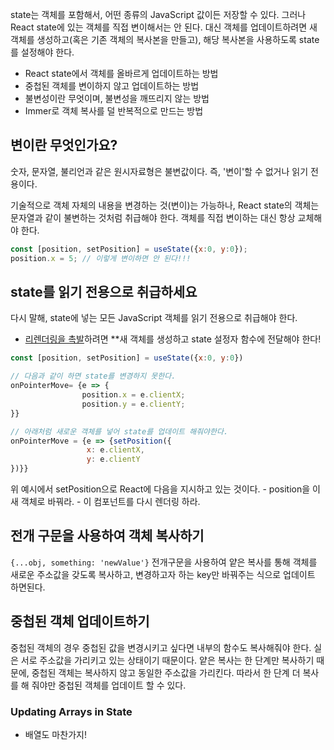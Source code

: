 state는 객체를 포함해서, 어떤 종류의 JavaScript 값이든 저장할 수 있다. 그러나 React state에 있는 객체를 직접 변이해서는 안 된다. 대신 객체를 업데이트하려면 새 객체를 생성하고(혹은 기존 객체의 복사본을 만들고), 해당 복사본을 사용하도록 state를 설정해야 한다.

- React state에서 객체를 올바르게 업데이트하는 방법
- 중첩된 객체를 변이하지 않고 업데이트하는 방법
- 불변성이란 무엇이며, 불변성을 깨뜨리지 않는 방법
- Immer로 객체 복사를 덜 반복적으로 만드는 방법

## 변이란 무엇인가요?
숫자, 문자열, 불리언과 같은 원시자료형은 불변값이다. 즉, '변이'할 수 없거나 읽기 전용이다.

기술적으로 객체 자체의 내용을 변경하는 것(변이)는 가능하나, React state의 객체는 문자열과 같이 불변하는 것처럼 취급해야 한다. 객체를 직접 변이하는 대신 항상 교체해야 한다.

```javascript
const [position, setPosition] = useState({x:0, y:0});
position.x = 5; // 이렇게 변이하면 안 된다!!!
```

## state를 읽기 전용으로 취급하세요
다시 말해, state에 넣는 모든 JavaScript 객체를 읽기 전용으로 취급해야 한다.

- [리렌더링을 촉발](https://react-ko.dev/learn/state-as-a-snapshot#setting-state-triggers-renders)하려면 **새 객체를 생성하고 state 설정자 함수에 전달해야 한다!

```javascript
const [position, setPosition] = useState({x:0, y:0})

// 다음과 같이 하면 state를 변경하지 못한다.
onPointerMove= {e => {
				position.x = e.clientX;
				position.y = e.clientY;
}}

// 아래처럼 새로운 객체를 넣어 state를 업데이트 해줘야한다.
onPointerMove = {e => {setPosition({
				 x: e.clientX,
				 y: e.clientY
})}}
```
위 예시에서 setPosition으로 React에 다음을 지시하고 있는 것이다.
	- position을 이 새 객체로 바꿔라.
	- 이 컴포넌트를 다시 렌더링 하라.

## 전개 구문을 사용하여 객체 복사하기
`{...obj, something: 'newValue'}`
전개구문을 사용하여 얕은 복사를 통해 객체를 새로운 주소값을 갖도록 복사하고, 변경하고자 하는 key만 바꿔주는 식으로 업데이트 하면된다.

## 중첩된 객체 업데이트하기
중첩된 객체의 경우 중첩된 값을 변경시키고 싶다면 내부의 함수도 복사해줘야 한다. 실은 서로 주소값을 가리키고 있는 상태이기 때문이다. 
얕은 복사는 한 단계만 복사하기 때문에, 중첩된 객체는 복사하지 않고 동일한 주소값을 가리킨다. 따라서 한 단계 더 복사를 해 줘야만 중첩된 객체를 업데이트 할 수 있다.





### Updating Arrays in State
- 배열도 마찬가지!